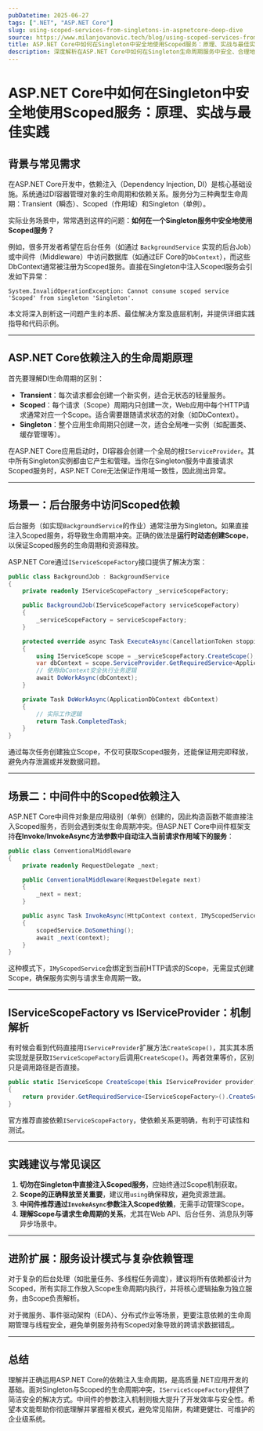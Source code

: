 ```yaml
---
pubDatetime: 2025-06-27
tags: [".NET", "ASP.NET Core"]
slug: using-scoped-services-from-singletons-in-aspnetcore-deep-dive
source: https://www.milanjovanovic.tech/blog/using-scoped-services-from-singletons-in-aspnetcore
title: ASP.NET Core中如何在Singleton中安全地使用Scoped服务：原理、实战与最佳实践
description: 深度解析在ASP.NET Core中如何在Singleton生命周期服务中安全、合理地使用Scoped依赖服务，结合依赖注入原理、常见场景（如后台任务与中间件）、典型实现方式（IServiceScopeFactory），并给出实践建议与底层机制剖析。
---
```


# ASP.NET Core中如何在Singleton中安全地使用Scoped服务：原理、实战与最佳实践

## 背景与常见需求

在ASP.NET Core开发中，依赖注入（Dependency Injection, DI）是核心基础设施。系统通过DI容器管理对象的生命周期和依赖关系。服务分为三种典型生命周期：Transient（瞬态）、Scoped（作用域）和Singleton（单例）。

实际业务场景中，常常遇到这样的问题：**如何在一个Singleton服务中安全地使用Scoped服务？**

例如，很多开发者希望在后台任务（如通过 `BackgroundService` 实现的后台Job）或中间件（Middleware）中访问数据库（如通过EF Core的`DbContext`），而这些DbContext通常被注册为Scoped服务。直接在Singleton中注入Scoped服务会引发如下异常：

```
System.InvalidOperationException: Cannot consume scoped service 'Scoped' from singleton 'Singleton'.
```

本文将深入剖析这一问题产生的本质、最佳解决方案及底层机制，并提供详细实践指导和代码示例。

---

## ASP.NET Core依赖注入的生命周期原理

首先要理解DI生命周期的区别：

- **Transient**：每次请求都会创建一个新实例，适合无状态的轻量服务。
- **Scoped**：每个请求（Scope）周期内只创建一次，Web应用中每个HTTP请求通常对应一个Scope。适合需要跟随请求状态的对象（如DbContext）。
- **Singleton**：整个应用生命周期只创建一次，适合全局唯一实例（如配置类、缓存管理等）。

在ASP.NET Core应用启动时，DI容器会创建一个全局的根`IServiceProvider`。其中所有Singleton实例都由它产生和管理。当你在Singleton服务中直接请求Scoped服务时，ASP.NET Core无法保证作用域一致性，因此抛出异常。

---

## 场景一：后台服务中访问Scoped依赖

后台服务（如实现`BackgroundService`的作业）通常注册为Singleton。如果直接注入Scoped服务，将导致生命周期冲突。正确的做法是**运行时动态创建Scope**，以保证Scoped服务的生命周期和资源释放。

ASP.NET Core通过`IServiceScopeFactory`接口提供了解决方案：

```csharp
public class BackgroundJob : BackgroundService
{
    private readonly IServiceScopeFactory _serviceScopeFactory;

    public BackgroundJob(IServiceScopeFactory serviceScopeFactory)
    {
        _serviceScopeFactory = serviceScopeFactory;
    }

    protected override async Task ExecuteAsync(CancellationToken stoppingToken)
    {
        using IServiceScope scope = _serviceScopeFactory.CreateScope();
        var dbContext = scope.ServiceProvider.GetRequiredService<ApplicationDbContext>();
        // 使用dbContext安全执行业务逻辑
        await DoWorkAsync(dbContext);
    }

    private Task DoWorkAsync(ApplicationDbContext dbContext)
    {
        // 实际工作逻辑
        return Task.CompletedTask;
    }
}
```

通过每次任务创建独立Scope，不仅可获取Scoped服务，还能保证用完即释放，避免内存泄漏或并发数据问题。

---

## 场景二：中间件中的Scoped依赖注入

ASP.NET Core中间件对象是应用级别（单例）创建的，因此构造函数不能直接注入Scoped服务，否则会遇到类似生命周期冲突。但ASP.NET Core中间件框架支持**在Invoke/InvokeAsync方法参数中自动注入当前请求作用域下的服务**：

```csharp
public class ConventionalMiddleware
{
    private readonly RequestDelegate _next;

    public ConventionalMiddleware(RequestDelegate next)
    {
        _next = next;
    }

    public async Task InvokeAsync(HttpContext context, IMyScopedService scopedService)
    {
        scopedService.DoSomething();
        await _next(context);
    }
}
```

这种模式下，`IMyScopedService`会绑定到当前HTTP请求的Scope，无需显式创建Scope，确保服务实例与请求生命周期一致。

---

## IServiceScopeFactory vs IServiceProvider：机制解析

有时候会看到代码直接用`IServiceProvider`扩展方法`CreateScope()`，其实其本质实现就是获取`IServiceScopeFactory`后调用`CreateScope()`。两者效果等价，区别只是调用路径是否直接。

```csharp
public static IServiceScope CreateScope(this IServiceProvider provider)
{
    return provider.GetRequiredService<IServiceScopeFactory>().CreateScope();
}
```

官方推荐直接依赖`IServiceScopeFactory`，使依赖关系更明确，有利于可读性和测试。

---

## 实践建议与常见误区

1. **切勿在Singleton中直接注入Scoped服务**，应始终通过Scope机制获取。
2. **Scope的正确释放至关重要**，建议用`using`确保释放，避免资源泄漏。
3. **中间件推荐通过`InvokeAsync`参数注入Scoped依赖**，无需手动管理Scope。
4. **理解Scope与请求生命周期的关系**，尤其在Web API、后台任务、消息队列等异步场景中。

---

## 进阶扩展：服务设计模式与复杂依赖管理

对于复杂的后台处理（如批量任务、多线程任务调度），建议将所有依赖都设计为Scoped，所有实际工作放入Scope生命周期内执行，并将核心逻辑抽象为独立服务，由Scope负责解析。

对于微服务、事件驱动架构（EDA）、分布式作业等场景，更要注意依赖的生命周期管理与线程安全，避免单例服务持有Scoped对象导致的跨请求数据错乱。

---

## 总结

理解并正确运用ASP.NET Core的依赖注入生命周期，是高质量.NET应用开发的基础。面对Singleton与Scoped的生命周期冲突，`IServiceScopeFactory`提供了简洁安全的解决方式。中间件的参数注入机制则极大提升了开发效率与安全性。希望本文能帮助你彻底理解并掌握相关模式，避免常见陷阱，构建更健壮、可维护的企业级系统。
